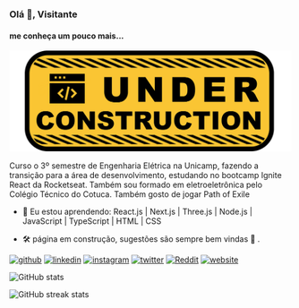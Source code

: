 <!--
**paulop2/paulop2** is a ✨ _special_ ✨ repository because its `README.md` (this file) appears on your GitHub profile.

Here are some ideas to get you started:

- 🔭 I’m currently working on ...
- 🌱 I’m currently learning ...
- 👯 I’m looking to collaborate on ...
- 🤔 I’m looking for help with ...
- 💬 Ask me about ...
- 📫 How to reach me: ...
- 😄 Pronouns: ...
- ⚡ Fun fact: ...
-->
### Olá 👋, Visitante
#### me conheça um pouco mais...
![banner](https://github.com/paulop2/paulop2/blob/master/banner-readme.png)

Curso o 3º semestre de Engenharia Elétrica na Unicamp, fazendo a transição para a área de desenvolvimento, estudando no bootcamp Ignite React da Rocketseat. Também sou formado em eletroeletrônica pelo Colégio Técnico do Cotuca. Também gosto de jogar Path of Exile

- 🌱 Eu estou aprendendo: React.js | Next.js | Three.js | Node.js | JavaScript | TypeScript | HTML | CSS

- 🛠 página em construção, sugestões são sempre bem vindas 💪 . 


[<img src='https://cdn.jsdelivr.net/npm/simple-icons@3.0.1/icons/github.svg' alt='github' height='40'>](https://github.com/paulop2)  [<img src='https://cdn.jsdelivr.net/npm/simple-icons@3.0.1/icons/linkedin.svg' alt='linkedin' height='40'>](https://www.linkedin.com/in/paulop2-vs/)  [<img src='https://cdn.jsdelivr.net/npm/simple-icons@3.0.1/icons/instagram.svg' alt='instagram' height='40'>](https://www.instagram.com/motherfocs/)  [<img src='https://cdn.jsdelivr.net/npm/simple-icons@3.0.1/icons/twitter.svg' alt='twitter' height='40'>](https://twitter.com/motherfocs)  [<img src='https://cdn.jsdelivr.net/npm/simple-icons@3.0.1/icons/reddit.svg' alt='Reddit' height='40'>](https://www.reddit.com/user/motherfocs)  [<img src='https://cdn.jsdelivr.net/npm/simple-icons@3.0.1/icons/icloud.svg' alt='website' height='40'>](https://pvsdev.vercel.app/)  

![GitHub stats](https://github-readme-stats.vercel.app/api?username=paulop2&show_icons=true)  

![GitHub streak stats](https://github-readme-streak-stats.herokuapp.com/?user=paulop2)  

